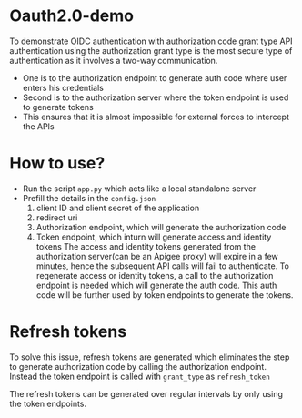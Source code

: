 # Oauth2.0-demo
To demonstrate OIDC authentication with authorization code grant type
API authentication using the authorization grant type is the most secure type of authentication as it involves a 
two-way communication. 
- One is to the authorization endpoint to generate auth code where user enters his credentials
- Second is to the authorization server where the token endpoint is used to generate tokens
- This ensures that it is almost impossible for external forces to intercept the APIs 

# How to use?
- Run the script `app.py` which acts like a local standalone server
- Prefill the details in the `config.json`
    1. client ID and client secret of the application
    2. redirect uri
    3. Authorization endpoint, which will generate the authorization code
    4. Token endpoint, which inturn will generate access and identity tokens
The access and identity tokens generated from the authorization server(can be an Apigee proxy) will 
expire in a few minutes, hence the subsequent API calls will fail to authenticate. To regenerate access or 
identity tokens, a call to the authorization endpoint is needed which will generate the auth code. This auth code
will be further used by token endpoints to generate the tokens.

# Refresh tokens
To solve this issue, refresh tokens are generated which eliminates the step to generate authorization code
by calling the authorization endpoint. Instead the token endpoint is called with `grant_type` as `refresh_token`

The refresh tokens can be generated over regular intervals by only using the token endpoints. 